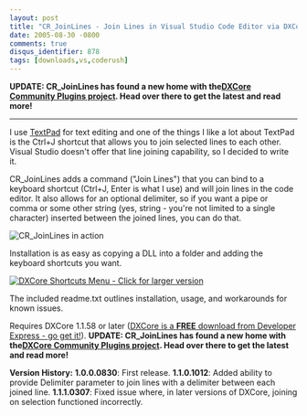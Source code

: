 ```yaml
---
layout: post
title: "CR_JoinLines - Join Lines in Visual Studio Code Editor via DXCore"
date: 2005-08-30 -0800
comments: true
disqus_identifier: 878
tags: [downloads,vs,coderush]
---
```

**UPDATE: CR_JoinLines has found a new home with the**[**DXCore
Community Plugins
project**](http://code.google.com/p/dxcorecommunityplugins/)**. Head
over there to get the latest and read more!**

****

I use [TextPad](http://www.textpad.com) for text editing and one of the
things I like a lot about TextPad is the Ctrl+J shortcut that allows you
to join selected lines to each other. Visual Studio doesn't offer that
line joining capability, so I decided to write it.

 CR\_JoinLines adds a command ("Join Lines") that you can bind to a
keyboard shortcut (Ctrl+J, Enter is what I use) and will join lines in
the code editor. It also allows for an optional delimiter, so if you
want a pipe or comma or some other string (yes, string - you're not
limited to a single character) inserted between the joined lines, you
can do that.

 ![CR\_JoinLines in
action](http://dxcorecommunityplugins.googlecode.com/svn/trunk/CR_JoinLines/screenshots/join_anim.gif)

 Installation is as easy as copying a DLL into a folder and adding the
keyboard shortcuts you want.

 [![DXCore Shortcuts Menu - Click for larger
version](http://dxcorecommunityplugins.googlecode.com/svn/trunk/CR_JoinLines/screenshots/shortcuts_sm.gif)](http://dxcorecommunityplugins.googlecode.com/svn/trunk/CR_JoinLines/screenshots/shortcuts_lg.gif)

 The included readme.txt outlines installation, usage, and workarounds
for known issues.

 Requires DXCore 1.1.58 or later ([DXCore is a **FREE** download from
Developer Express - go get
it!](http://www.devexpress.com/Downloads/NET/DXCore/)).
**UPDATE: CR\_JoinLines has found a new home with the**[**DXCore
Community Plugins
project**](http://code.google.com/p/dxcorecommunityplugins/)**. Head
over there to get the latest and read more!**


 **Version History:**
 **1.0.0.0830**: First release.
 **1.1.0.1012**: Added ability to provide Delimiter parameter to join
lines with a delimiter between each joined line.
 **1.1.1.0307**: Fixed issue where, in later versions of DXCore, joining
on selection functioned incorrectly.
